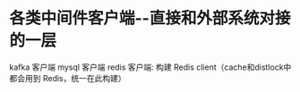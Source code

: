# 各类中间件客户端--直接和外部系统对接的一层
kafka 客户端
mysql 客户端
redis 客户端: 构建 Redis client（cache和distlock中都会用到 Redis，统一在此构建）

